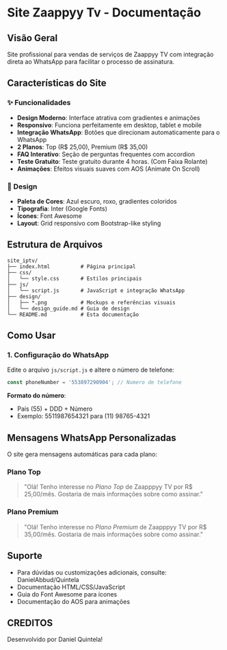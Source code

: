 # Site Zaappyy Tv - Documentação

## Visão Geral
Site profissional para vendas de serviços de Zaappyy TV com integração direta ao WhatsApp para facilitar o processo de assinatura.

## Características do Site

### ✨ Funcionalidades
- **Design Moderno**: Interface atrativa com gradientes e animações
- **Responsivo**: Funciona perfeitamente em desktop, tablet e mobile
- **Integração WhatsApp**: Botões que direcionam automaticamente para o WhatsApp
- **2 Planos**: Top (R$ 25,00), Premium (R$ 35,00)
- **FAQ Interativo**: Seção de perguntas frequentes com accordion
- **Teste Gratuito**: Teste gratuito durante 4 horas. (Com Faixa Rolante)
- **Animações**: Efeitos visuais suaves com AOS (Animate On Scroll)

### 🎨 Design
- **Paleta de Cores**: Azul escuro, roxo, gradientes coloridos
- **Tipografia**: Inter (Google Fonts)
- **Ícones**: Font Awesome
- **Layout**: Grid responsivo com Bootstrap-like styling

## Estrutura de Arquivos

```
site_iptv/
├── index.html          # Página principal
├── css/
│   └── style.css       # Estilos principais
├── js/
│   └── script.js       # JavaScript e integração WhatsApp
├── design/
│   ├── *.png           # Mockups e referências visuais
│   └── design_guide.md # Guia de design
└── README.md           # Esta documentação
```

## Como Usar

### 1. Configuração do WhatsApp
Edite o arquivo `js/script.js` e altere o número de telefone:

```javascript
const phoneNumber = '553897290904'; // Numero de telefone 
```

**Formato do número**: 
- País (55) + DDD + Número
- Exemplo: 5511987654321 para (11) 98765-4321

## Mensagens WhatsApp Personalizadas

O site gera mensagens automáticas para cada plano:

### Plano Top
> "Olá! Tenho interesse no *Plano Top* de Zaapppyy TV por R$ 25,00/mês. Gostaria de mais informações sobre como assinar."

### Plano Premium  
> "Olá! Tenho interesse no *Plano Premium* de Zaapppyy TV  por R$ 35,00/mês. Gostaria de mais informações sobre como assinar."

## Suporte
- Para dúvidas ou customizações adicionais, consulte: DanielAbbud/Quintela 
- Documentação HTML/CSS/JavaScript
- Guia do Font Awesome para ícones
- Documentação do AOS para animações

## CREDITOS 
Desenvolvido por Daniel Quintela!

